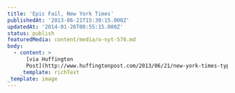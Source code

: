 ```yaml
---
title: 'Epic Fail, New York Times'
publishedAt: '2013-06-21T15:30:15.000Z'
updatedAt: '2014-01-26T00:55:15.000Z'
status: publish
featuredMedia: content/media/o-nyt-570.md
body:
  - content: >
      [via Huffington
      Post](http://www.huffingtonpost.com/2013/06/21/new-york-times-typo_n_3478759.html?ncid=edlinkusaolp00000003)
    _template: richText
_template: image
---
```


